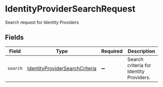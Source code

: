 # IdentityProviderSearchRequest

Search request for Identity Providers


## Fields

| Field                                                                                   | Type                                                                                    | Required                                                                                | Description                                                                             |
| --------------------------------------------------------------------------------------- | --------------------------------------------------------------------------------------- | --------------------------------------------------------------------------------------- | --------------------------------------------------------------------------------------- |
| `search`                                                                                | [IdentityProviderSearchCriteria](../../models/shared/identityprovidersearchcriteria.md) | :heavy_minus_sign:                                                                      | Search criteria for Identity Providers.                                                 |